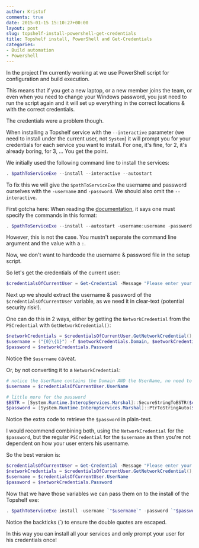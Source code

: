 ```yaml
---
author: Kristof
comments: true
date: 2015-01-15 15:10:27+00:00
layout: post
slug: topshelf-install-powershell-get-credentials
title: Topshelf install, PowerShell and Get-Credentials
categories:
- Build automation
- Powershell
---
```


In the project I'm currently working at we use PowerShell script for configuration and build execution.

This means that if you get a new laptop, or a new member joins the team, or even when you need to change your Windows password, you just need to run the script again and it will set up everything in the correct locations & with the correct credentials.

The credentials were a problem though.

When installing a Topshelf service with the `--interactive` parameter (we need to install under the current user, not `System`) it will prompt you for your credentials for each service you want to install. For one, it's fine, for 2, it's already boring, for 3, ... You get the point.

We initially used the following command line to install the services:

    
```powershell
. $pathToServiceExe --install --interactive --autostart
```

To fix this we will give the `$pathToServiceExe` the username and password ourselves with the `-username` and `-password`. We should also omit the `--interactive`.

First gotcha here: When reading the [documentation](http://topshelf.readthedocs.org/en/latest/overview/commandline.html), it says one must specify the commands in this format:

```powershell    
. $pathToServiceExe --install --autostart -username:username -password:password
```

However, this is not the case. You mustn't separate the command line argument and the value with a `:`.

Now, we don't want to hardcode the username & password file in the setup script.

So let's get the credentials of the current user:

   
```powershell
$credentialsOfCurrentUser = Get-Credential -Message "Please enter your username & password for the service installs"
```

Next up we should extract the username & password of the `$credentialsOfCurrentUser` variable, as we need it in clear-text (potential security risk!).

One can do this in 2 ways, either by getting the `NetworkCredential` from the `PSCredential` with `GetNetworkCredential()`:

```powershell
$networkCredentials = $credentialsOfCurrentUser.GetNetworkCredential();
$username = ("{0}\{1}") -f $networkCredentials.Domain, $networkCredentials.UserName # change this if you want the user@domain syntax, it will then have an empty Domain and everything will be in UserName. 
$password = $networkCredentials.Password
```    


Notice the `$username` caveat.

Or, by not converting it to a `NetworkCredential`:

    
```powershell
# notice the UserName contains the Domain AND the UserName, no need to extract it separately
$username = $credentialsOfCurrentUser.UserName

# little more for the password
$BSTR = [System.Runtime.InteropServices.Marshal]::SecureStringToBSTR($credentialsOfCurrentUser.Password)
$password = [System.Runtime.InteropServices.Marshal]::PtrToStringAuto($BSTR)
```    

Notice the extra code to retrieve the `$password` in plain-text.

I would recommend combining both, using the `NetworkCredential` for the `$password`, but the regular `PSCredential` for the `$username` as then you're not dependent on how your user enters his username.

So the best version is:

```powershell
$credentialsOfCurrentUser = Get-Credential -Message "Please enter your username & password for the service installs" 
$networkCredentials = $credentialsOfCurrentUser.GetNetworkCredential();
$username = $credentialsOfCurrentUser.UserName
$password = $networkCredentials.Password
```    


Now that we have those variables we can pass them on to the install of the Topshelf exe:

    
```powershell
. $pathToServiceExe install -username `"$username`" -password `"$password`" --autostart
```    


Notice the backticks (\`) to ensure the double quotes are escaped.

In this way you can install all your services and only prompt your user for his credentials once!
